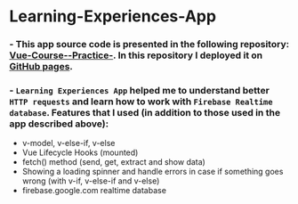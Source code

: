 # Learning-Experiences-App

### - This app source code is presented in the following repository: <a href="https://github.com/LAlex14/Vue-Course--Practice-">Vue-Course--Practice-</a>. In this repository I deployed it on <a href="https://lalex14.github.io/Learning-Experiences-App/">GitHub pages</a>.

### - `Learning Experiences App` helped me to understand better `HTTP requests` and learn how to work with `Firebase Realtime database`. Features that I used (in addition to those used in the app described above):

- v-model, v-else-if, v-else
- Vue Lifecycle Hooks (mounted)
- fetch() method (send, get, extract and show data)
- Showing a loading spinner and handle errors in case if something goes wrong (with v-if, v-else-if and v-else)
- firebase.google.com realtime database
